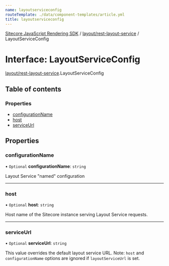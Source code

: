 ```yaml
---
name: layoutserviceconfig
routeTemplate: ./data/component-templates/article.yml
title: layoutserviceconfig
---
```


[Sitecore JavaScript Rendering SDK](/docs/fundamentals/ref/jss/) / [layout/rest-layout-service](/docs/fundamentals/ref/jss/modules/layout_rest_layout_service) / LayoutServiceConfig

# Interface: LayoutServiceConfig

[layout/rest-layout-service](/docs/fundamentals/ref/jss/modules/layout_rest_layout_service).LayoutServiceConfig

## Table of contents

### Properties

- [configurationName](/docs/fundamentals/ref/jss/interfaces/layout_rest_layout_service/layoutserviceconfig#configurationname)
- [host](/docs/fundamentals/ref/jss/interfaces/layout_rest_layout_service/layoutserviceconfig#host)
- [serviceUrl](/docs/fundamentals/ref/jss/interfaces/layout_rest_layout_service/layoutserviceconfig#serviceurl)

## Properties

### configurationName

• `Optional` **configurationName**: `string`

Layout Service "named" configuration

___

### host

• `Optional` **host**: `string`

Host name of the Sitecore instance serving Layout Service requests.

___

### serviceUrl

• `Optional` **serviceUrl**: `string`

This value overrides the default layout service URL.
Note: `host` and `configurationName` options are ignored if `layoutServiceUrl` is set.
